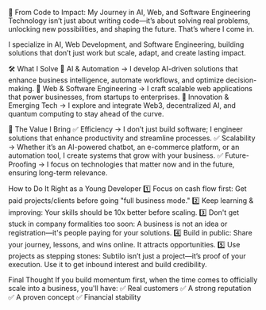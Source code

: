🚀 From Code to Impact: My Journey in AI, Web, and Software Engineering
Technology isn’t just about writing code—it’s about solving real problems, unlocking new possibilities, and shaping the future. That’s where I come in.

I specialize in AI, Web Development, and Software Engineering, building solutions that don’t just work but scale, adapt, and create lasting impact.

🛠 What I Solve
🔹 AI & Automation → I develop AI-driven solutions that enhance business intelligence, automate workflows, and optimize decision-making.
🔹 Web & Software Engineering → I craft scalable web applications that power businesses, from startups to enterprises.
🔹 Innovation & Emerging Tech → I explore and integrate Web3, decentralized AI, and quantum computing to stay ahead of the curve.

🚀 The Value I Bring
✅ Efficiency → I don’t just build software; I engineer solutions that enhance productivity and streamline processes.
✅ Scalability → Whether it’s an AI-powered chatbot, an e-commerce platform, or an automation tool, I create systems that grow with your business.
✅ Future-Proofing → I focus on technologies that matter now and in the future, ensuring long-term relevance.

How to Do It Right as a Young Developer
1️⃣ Focus on cash flow first: Get paid projects/clients before going "full business mode."
2️⃣ Keep learning & improving: Your skills should be 10x better before scaling.
3️⃣ Don't get stuck in company formalities too soon: A business is not an idea or registration—it's people paying for your solutions.
4️⃣ Build in public: Share your journey, lessons, and wins online. It attracts opportunities.
5️⃣ Use projects as stepping stones: Subtilo isn’t just a project—it’s proof of your execution. Use it to get inbound interest and build credibility.

Final Thought
If you build momentum first, when the time comes to officially scale into a business, you'll have:
✅ Real customers
✅ A strong reputation
✅ A proven concept
✅ Financial stability


